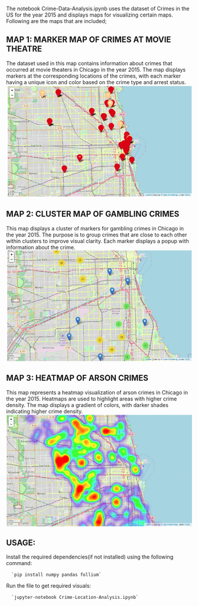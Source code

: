 The notebook Crime-Data-Analysis.ipynb uses the dataset of Crimes in the US for the year 2015 and displays maps for visualizing certain maps. Following are the maps that are included;

## MAP 1: MARKER MAP OF CRIMES AT MOVIE THEATRE

The dataset used in this map contains information about crimes that occurred at movie theaters in Chicago in the year 2015. The map displays markers at the corresponding locations of the crimes, with each marker having a unique icon and color based on the crime type and arrest status.
![map1](imgs/map1.png)

## MAP 2: CLUSTER MAP OF GAMBLING CRIMES

This map displays a cluster of markers for gambling crimes in Chicago in the year 2015. The purpose is to group crimes that are close to each other within clusters to improve visual clarity. Each marker displays a popup with information about the crime.
![map2](imgs/map2.png)

## MAP 3: HEATMAP OF ARSON CRIMES

This map represents a heatmap visualization of arson crimes in Chicago in the year 2015. Heatmaps are used to highlight areas with higher crime density. The map displays a gradient of colors, with darker shades indicating higher crime density.
![map3](imgs/map3.png)


## USAGE:

Install the required dependencies(if not installed) using the following command:

      `pip install numpy pandas follium`

Run the file to get required visuals:

      `jupyter-notebook Crime-Location-Analysis.ipynb`




